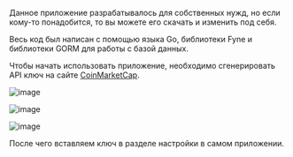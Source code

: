 Данное приложение разрабатывалось для собственных нужд, но если кому-то понадобится, то вы можете его скачать и изменить под себя.

Весь код был написан с помощью языка Go, библиотеки Fyne и библиотеки GORM для работы с базой данных.

Чтобы начать использовать приложение, необходимо сгенерировать API ключ на сайте [CoinMarketCap](https://coinmarketcap.com/api/).

![image](https://github.com/user-attachments/assets/fc1c8f53-93b7-40a3-b43b-6410b8c95dc3)

![image](https://github.com/user-attachments/assets/e77fe55c-ab77-43da-a4ae-620116366c00)

![image](https://github.com/user-attachments/assets/c68f0bad-326a-4b5b-95d4-ab88ba81986f)

После чего вставляем ключ в разделе настройки в самом приложении.
